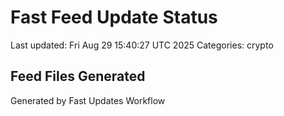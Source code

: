 # Fast Feed Update Status
Last updated: Fri Aug 29 15:40:27 UTC 2025
Categories: crypto

## Feed Files Generated

Generated by Fast Updates Workflow
